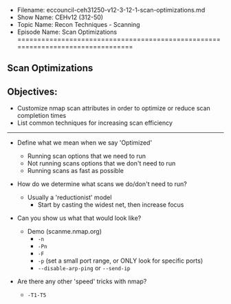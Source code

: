 - Filename: eccouncil-ceh31250-v12-3-12-1-scan-optimizations.md
- Show Name: CEHv12 (312-50)
- Topic Name: Recon Techniques - Scanning
- Episode Name: Scan Optimizations
================================================================================


Scan Optimizations
--------------------------------------------------------------------------------

Objectives:
--------------------------------------------------------------------------------
- Customize nmap scan attributes in order to optimize or reduce scan completion
  times
- List common techniques for increasing scan efficiency

--------------------------------------------------------------------------------


+ Define what we mean when we say 'Optimized'
  - Running scan options that we need to run
  - Not running scans options that we don't need to run
  - Running scans as fast as possible

+ How do we determine what scans we do/don't need to run?
  - Usually a 'reductionist' model
    + Start by casting the widest net, then increase focus

+ Can you show us what that would look like?
  - Demo (scanme.nmap.org)
    + `-n`
    + `-Pn`
    + `-F`
    + `-p` (set a small port range, or ONLY look for specific ports)
    + `--disable-arp-ping` or `--send-ip`

+ Are there any other 'speed' tricks with nmap?
  - `-T1-T5`
